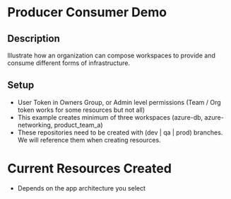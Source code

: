 # Producer Consumer Demo

## Description

Illustrate how an organization can compose workspaces to provide and consume different forms of infrastructure.


## Setup

* User Token in Owners Group, or Admin level permissions (Team / Org token works for some resources but not all)
* This example creates minimum of three workspaces (azure-db, azure-networking, product_team_a)
* These repositories need to be created with (dev | qa | prod) branches. We will reference them when creating resources.


# Current Resources Created

* Depends on the app architecture you select